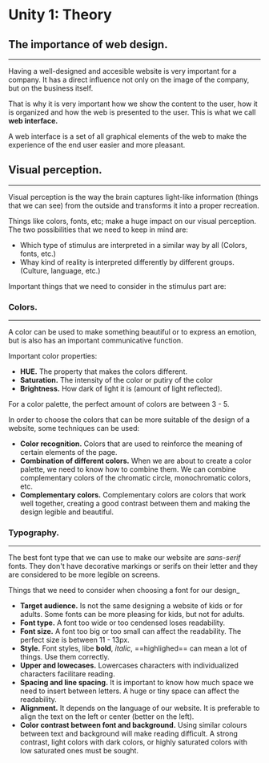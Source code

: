 # Unity 1: Theory

## The importance of web design.
---
Having a well-designed and accesible website is very important for a company. It has a direct influence not only on the image of the company, but on the business itself.

That is why it is very important how we show the content to the user, how it is organized and how the web is presented to the user. This is what we call **web interface.**

A web interface is a set of all graphical elements of the web to make the experience of the end user easier and more pleasant.

## Visual perception.
---
Visual perception is the way the brain captures light-like information (things that we can see) from the outside and transforms it into a proper recreation.

Things like colors, fonts, etc; make a huge impact on our visual perception. The two possibilities that we need to keep in mind are:

- Which type of stimulus are interpreted in a similar way by all (Colors, fonts, etc.)
- Whay kind of reality is interpreted differently by different groups. (Culture, language, etc.)

Important things that we need to consider in the stimulus part are:

### Colors.
---
A color can be used to make something beautiful or to express an emotion, but is also has an important communicative function.

Important color properties:

- **HUE.** The property that makes the colors different.
- **Saturation.** The intensity of the color or putiry of the color
- **Brightness.** How dark of light it is (amount of light reflected).

For a color palette, the perfect amount of colors are between 3 - 5.

In order to choose the colors that can be more suitable of the design of a website, some techniques can be used:

- **Color recognition.** Colors that are used to reinforce the meaning of certain elements of the page.
- **Combination of different colors.** When we are about to create a color palette, we need to know how to combine them. We can combine complementary colors of the chromatic circle, monochromatic colors, etc.
- **Complementary colors.** Complementary colors are colors that work well together, creating a good contrast between them and making the design legible and beautiful. 

### Typography.
---
The best font type that we can use to make our website are *sans-serif* fonts. They don't have decorative markings or serifs on their letter and they are considered to be more legible on screens.

Things that we need to consider when choosing a font for our design_

- **Target audience.** Is not the same designing a website of kids or for adults. Some fonts can be more pleasing for kids, but not for adults.
- **Font type.** A font too wide or too cendensed loses readability.
- **Font size.** A font too big or too small can affect the readability. The perfect size is between 11 - 13px.
- **Style.** Font styles, libe **bold**, *italic*, ==highlighed== can mean a lot of things. Use them correctly.
- **Upper and lowecases.** Lowercases characters with individualized characters facilitare reading.
- **Spacing and line spacing.** It is important to know how much space we need to insert between letters. A huge or tiny space can affect the readability.
- **Alignment.** It depends on the language of our website. It is preferable to align the text on the left or center (better on the left).
- **Color contrast between font and background.** Using similar colours between text and background will make reading difficult. A strong contrast, light colors with dark colors, or highly saturated colors with low saturated ones must be sought.